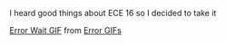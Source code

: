 I heard good things about ECE 16 so I decided to take it
<div class="tenor-gif-embed" data-postid="10480536" data-share-method="host" data-width="100%" data-aspect-ratio="1.3174603174603174"><a href="https://tenor.com/view/error-wait-computer-download-cat-gif-10480536">Error Wait GIF</a> from <a href="https://tenor.com/search/error-gifs">Error GIFs</a></div><script type="text/javascript" async src="https://tenor.com/embed.js"></script>
